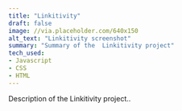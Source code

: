 ```yaml
---
title: "Linkitivity"
draft: false
image: //via.placeholder.com/640x150
alt_text: "Linkitivity screenshot"
summary: "Summary of the  Linkitivity project"
tech_used:
- Javascript
- CSS
- HTML
---
```


Description of the Linkitivity project..

